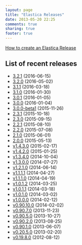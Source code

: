 ```yaml
---
layout: page
title: "Elastica Releases"
date: 2013-05-20 22:25
comments: true
sharing: true
footer: true
---
```


[How to create an Elastica Release](/release/how-to-create-an-elastica-release.html)

## List of recent releases

* [3.2.1](/2016/06/15/release-3-dot-2-1/) (2016-06-15)
* [3.2.0](/2016/05/02/release-3-dot-2-0/) (2016-05-02)
* [3.1.1](/2016/03/18/release-3-dot-1-1/) (2016-03-18)
* [3.1.0](/2016/01/30/release-3-dot-1-0/) (2016-01-30)
* [3.0.1](/2016/01/05/release-3-dot-0-1/) (2016-01-05)
* [3.0.0](/2016/01/04/release-3-dot-0-0/) (2016-01-04)
* [3.0.0-beta1](/2015/11/26/release-3-dot-0-0-beta1/) (2015-11-26)
* [2.3.1](/2015/10/18/release-2-dot-3-1/) (2015-10-18)
* [2.3.0](/2015/09/15/release-2-dot-3-0/) (2015-09-15)
* [2.2.1](/2015/08/10/release-2-dot-2-1/) (2015-08-10)
* [2.2.0](/2015/07/08/release-2-dot-2-0/) (2015-07-08)
* [2.1.0](/2015/06/01/release-2-dot-1-0/) (2015-06-01)
* [2.0.0](/2015/05/13/release-2-dot-0-0/) (2015-05-13)
* [v1.4.3.0](/2015/02/17/release-v1-dot-4-3-dot-0/) (2015-02-17)
* [v1.4.2.0](/2015/01/25/release-v1-dot-4-2-dot-0/) (2015-01-25)
* [v1.3.4.0](/2014/10/04/release-v1-dot-3-4-dot-0/) (2014-10-04)
* [v1.3.0.0](/2014/07/27/release-v1-dot-3-0-dot-0/) (2014-07-27)
* [v1.2.1.0](/2014/06/14/release-v1-dot-2-1-dot-0/) (2014-06-14)
* [v1.1.1.1](/2014/04/27/release-v1-dot-1-1-dot-1/) (2014-04-27)
* [v1.1.1.0](/2014/04/19/release-v1-dot-1-1-dot-0/) (2014-04-19)
* [v1.0.1.2](/2014/03/25/release-v1-dot-0-1-dot-2/) (2014-03-25)
* [v1.0.1.1](/2014/03/08/release-v1-dot-0-1-dot-1/) (2014-03-18)
* [v1.0.1.0](/2014/03/02/release-v1-dot-0-1-dot-0/) (2014-03-02)
* [v1.0.0.0](/2014/02/12/release-v1-dot-0-0-dot-0/) (2014-02-12)
* [v0.90.10.0](/2014/02/02/release-v0-dot-90-dot-10-dot-0/) (2014-02-02)
* [v0.90.7.0](/2013/08/25/release-v0-dot-90-dot-7-0/) (2013-11-23)
* [v0.90.5.0](/2013/10/27/release-v0-dot-90-dot-5-0/) (2013-10-27)
* [v0.90.2.0](/2013/08/25/release-v0-dot-90-dot-2-0/) (2013-08-25)
* [v0.90.1.0](/2013/06/07/release-v0-dot-90-dot-1-0/) (2013-06-07)
* [v0.20.5.0](/2013/02/20/release-v0-dot-20-dot-5-0/) (2013-02-20)
* [v0.19.8.0](/2012/08/12/release-v0-dot-19-dot-8-0/) (2012-08-12)
